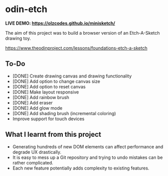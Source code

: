 # odin-etch

**LIVE DEMO: https://olzcodes.github.io/minisketch/**

The aim of this project was to build a browser version of an Etch-A-Sketch drawing toy.

https://www.theodinproject.com/lessons/foundations-etch-a-sketch

## To-Do

- [DONE] Create drawing canvas and drawing functionality
- [DONE] Add option to change canvas size
- [DONE] Add option to reset canvas
- [DONE] Make layout responsive
- [DONE] Add rainbow brush
- [DONE] Add eraser
- [DONE] Add glow mode
- [DONE] Add shading brush (incremental coloring)
- Improve support for touch devices

## What I learnt from this project

- Generating hundreds of new DOM elements can affect performance and degrade UX drastically.
- It is easy to mess up a Git repository and trying to undo mistakes can be rather complicated.
- Each new feature potentially adds complexity to existing features.
